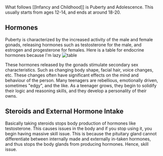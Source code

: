 
What follows [[Infancy and Childhood]] is Puberty and Adolescence. This usually starts from ages 12-14, and ends at around 18-20. 


## Hormones

Puberty is characterized by the increased activity of the male and female gonads, releasing hormones such as testosterone for the male, and estrogen and progesterone for females. Here is a table for endocrine hormones because I'm lazy
![table](https://dwes9vv9u0550.cloudfront.net/images/10429556/9b7fcb54-87b7-4d7a-89ff-2fe7c714d7e5.jpg)

These hormones released by the gonads stimulate secondary sex characteristics. Such as changing body shape, facial hair, voice changes, etc. These changes often have significant effects on the mind and behaviour of the person. Many teenagers are rebellious, emotionally driven, sometimes "edgy", and the like. As a teenager grows, they begin to solidify their logic and reasoning skills, and they develop a personality of their owns.


## Steroids and External Hormone Intake

Basically taking steroids stops body production of hormones like testosterone. This causes issues in the body and if you stop using it, you begin having massive skill issue. This is because the pituitary gland cannot differentiate between internally made and externally in-taken hormones, and thus stops the body glands from producing hormones. Hence, skill issue. 